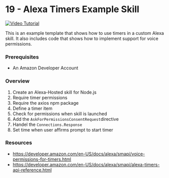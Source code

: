# 19 - Alexa Timers Example Skill

[![Video Tutorial](http://img.youtube.com/vi/csma1jIhgAE/maxresdefault.jpg)](http://www.youtube.com/watch?v=csma1jIhgAE)

This is an example template that shows how to use timers in a custom Alexa skill. It also includes code that shows how to implement support for voice permissions.

### Prerequisites 

- An Amazon Developer Account 

### Overview

1. Create an Alexa-Hosted skill for Node.js
2. Require timer permissions
3. Require the axios npm package
4. Define a timer item
5. Check for permissions when skill is launched
6. Add the `AskForPermissionsConsentRequest`directive
7. Handel the `Connections.Response`
8. Set time when user affirms prompt to start timer

### Resources

-  https://developer.amazon.com/en-US/docs/alexa/smapi/voice-permissions-for-timers.html
-  https://developer.amazon.com/en-US/docs/alexa/smapi/alexa-timers-api-reference.html
